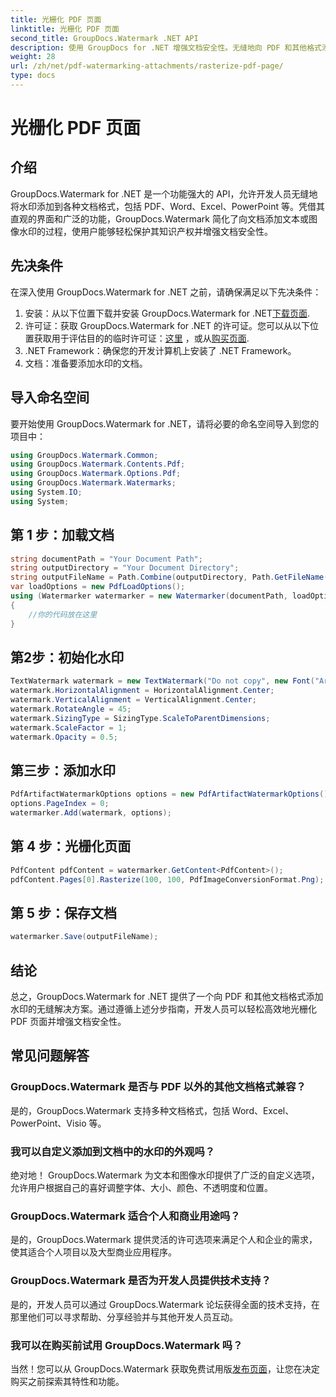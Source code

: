 ```yaml
---
title: 光栅化 PDF 页面
linktitle: 光栅化 PDF 页面
second_title: GroupDocs.Watermark .NET API
description: 使用 GroupDocs for .NET 增强文档安全性。无缝地向 PDF 和其他格式添加水印。
weight: 28
url: /zh/net/pdf-watermarking-attachments/rasterize-pdf-page/
type: docs
---
```

# 光栅化 PDF 页面

## 介绍
GroupDocs.Watermark for .NET 是一个功能强大的 API，允许开发人员无缝地将水印添加到各种文档格式，包括 PDF、Word、Excel、PowerPoint 等。凭借其直观的界面和广泛的功能，GroupDocs.Watermark 简化了向文档添加文本或图像水印的过程，使用户能够轻松保护其知识产权并增强文档安全性。
## 先决条件
在深入使用 GroupDocs.Watermark for .NET 之前，请确保满足以下先决条件：
1. 安装：从以下位置下载并安装 GroupDocs.Watermark for .NET[下载页面](https://releases.groupdocs.com/Watermark/net/).
2. 许可证：获取 GroupDocs.Watermark for .NET 的许可证。您可以从以下位置获取用于评估目的的临时许可证：[这里](https://purchase.groupdocs.com/temporary-license/) ，或从[购买页面](https://purchase.groupdocs.com/buy).
3. .NET Framework：确保您的开发计算机上安装了 .NET Framework。
4. 文档：准备要添加水印的文档。

## 导入命名空间
要开始使用 GroupDocs.Watermark for .NET，请将必要的命名空间导入到您的项目中：
```csharp
using GroupDocs.Watermark.Common;
using GroupDocs.Watermark.Contents.Pdf;
using GroupDocs.Watermark.Options.Pdf;
using GroupDocs.Watermark.Watermarks;
using System.IO;
using System;
```
## 第 1 步：加载文档
```csharp
string documentPath = "Your Document Path";
string outputDirectory = "Your Document Directory";
string outputFileName = Path.Combine(outputDirectory, Path.GetFileName(documentPath));
var loadOptions = new PdfLoadOptions();
using (Watermarker watermarker = new Watermarker(documentPath, loadOptions))
{
    //你的代码放在这里
}
```
## 第2步：初始化水印
```csharp
TextWatermark watermark = new TextWatermark("Do not copy", new Font("Arial", 8));
watermark.HorizontalAlignment = HorizontalAlignment.Center;
watermark.VerticalAlignment = VerticalAlignment.Center;
watermark.RotateAngle = 45;
watermark.SizingType = SizingType.ScaleToParentDimensions;
watermark.ScaleFactor = 1;
watermark.Opacity = 0.5;
```
## 第三步：添加水印
```csharp
PdfArtifactWatermarkOptions options = new PdfArtifactWatermarkOptions();
options.PageIndex = 0;
watermarker.Add(watermark, options);
```
## 第 4 步：光栅化页面
```csharp
PdfContent pdfContent = watermarker.GetContent<PdfContent>();
pdfContent.Pages[0].Rasterize(100, 100, PdfImageConversionFormat.Png);
```
## 第 5 步：保存文档
```csharp
watermarker.Save(outputFileName);
```

## 结论
总之，GroupDocs.Watermark for .NET 提供了一个向 PDF 和其他文档格式添加水印的无缝解决方案。通过遵循上述分步指南，开发人员可以轻松高效地光栅化 PDF 页面并增强文档安全性。
## 常见问题解答
### GroupDocs.Watermark 是否与 PDF 以外的其他文档格式兼容？
是的，GroupDocs.Watermark 支持多种文档格式，包括 Word、Excel、PowerPoint、Visio 等。
### 我可以自定义添加到文档中的水印的外观吗？
绝对地！ GroupDocs.Watermark 为文本和图像水印提供了广泛的自定义选项，允许用户根据自己的喜好调整字体、大小、颜色、不透明度和位置。
### GroupDocs.Watermark 适合个人和商业用途吗？
是的，GroupDocs.Watermark 提供灵活的许可选项来满足个人和企业的需求，使其适合个人项目以及大型商业应用程序。
### GroupDocs.Watermark 是否为开发人员提供技术支持？
是的，开发人员可以通过 GroupDocs.Watermark 论坛获得全面的技术支持，在那里他们可以寻求帮助、分享经验并与其他开发人员互动。
### 我可以在购买前试用 GroupDocs.Watermark 吗？
当然！您可以从 GroupDocs.Watermark 获取免费试用版[发布页面](https://releases.groupdocs.com/)，让您在决定购买之前探索其特性和功能。